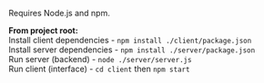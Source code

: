 Requires Node.js and npm. <br/>

**From project root:** <br/>
Install client dependencies - ```npm install ./client/package.json``` <br/>
Install server dependencies - ```npm install ./server/package.json``` <br/>
Run server (backend) - ```node ./server/server.js``` <br/>
Run client (interface) - ```cd client``` then ```npm start``` <br/>

